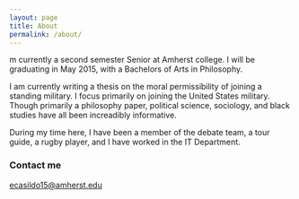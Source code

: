```yaml
---
layout: page
title: About
permalink: /about/
---
```


<p>m currently a second semester Senior at Amherst college. I will be graduating in May 2015, with a Bachelors of Arts in Philosophy.</p>
<p>I am currently writing a thesis on the moral permissibility of joining a standing military. I focus primarily on joining the United States military. Though primarily a philosophy paper, political science, sociology, and black studies have all been increadibly informative. </p> 
<p>During my time here, I have been a member of the debate team, a tour guide, a rugby player, and I have worked in the IT Department.
</p>


### Contact me

[ecasildo15@amherst.edu](mailto:ecasildo15@amherst.edu)